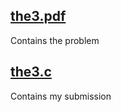 ## [the3.pdf](https://github.com/e-hengirmen/METU/blob/master/CENG140/the3/the3.pdf)
Contains the problem
## [the3.c](https://github.com/e-hengirmen/METU/blob/master/CENG140/the3/the3.c)
Contains my submission
